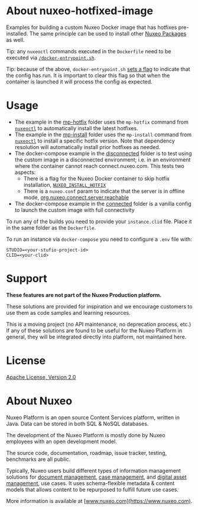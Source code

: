 # About nuxeo-hotfixed-image

Examples for building a custom Nuxeo Docker image that has hotfixes pre-installed. The same principle can be used to install other [Nuxeo Packages](https://marketplace.nuxeo.com/) as well.

Tip: any `nuxeoctl` commands executed in the `Dockerfile` need to be executed via [`/docker-entrypoint.sh`](https://github.com/nuxeo/docker-nuxeo/blob/321756e6c8d808b1fc225cfdc9287e2bde8ec319/10.10/docker-entrypoint.sh).

Tip: because of the above, `docker-entrypoint.sh` [sets a flag](https://github.com/nuxeo/docker-nuxeo/blob/321756e6c8d808b1fc225cfdc9287e2bde8ec319/10.10/docker-entrypoint.sh#L42) to indicate that the config has run. It is important to clear this flag so that when the container is launched it will process the config as expected.

# Usage

* The example in the [mp-hotfix](mp-hotfix) folder uses the `mp-hotfix` command from [`nuxeoctl`](https://doc.nuxeo.com/n/is7) to automatically install the latest hotfixes.
* The example in the [mp-install](mp-install) folder uses the `mp-install` command from [`nuxeoctl`](https://doc.nuxeo.com/n/is7) to install a specific hotfix version. Note that dependency resolution will automatically install prior hotfixes as needed.
* The docker-compose example in the [disconnected](disconnected) folder is to test using the custom image in a disconnected environment; i.e. in an environment where the container cannot reach connect.nuxeo.com. This tests two aspects:
  * There is a flag for the Nuxeo Docker container to skip hotfix installation, [`NUXEO_INSTALL_HOTFIX`](https://hub.docker.com/_/nuxeo)
  * There is a `nuxeo.conf` param to indicate that the server is in offline mode, [org.nuxeo.connect.server.reachable](https://doc.nuxeo.com/nxdoc/configuration-parameters-index-nuxeoconf/#orgnuxeoconnectserverreachable)
* The docker-compose example in the [connected](connected) folder is a vanilla config to launch the custom image with full connectivity

To run any of the builds you need to provide your `instance.clid` file. Place it in the same folder as the `Dockerfile`.

To run an instance via `docker-compose` you need to configure a `.env` file with:

```
STUDIO=<your-stufio-project-id>
CLID=<your-clid>
```

# Support

**These features are not part of the Nuxeo Production platform.**

These solutions are provided for inspiration and we encourage customers to use them as code samples and learning resources.

This is a moving project (no API maintenance, no deprecation process, etc.) If any of these solutions are found to be useful for the Nuxeo Platform in general, they will be integrated directly into platform, not maintained here.

# License

[Apache License, Version 2.0](http://www.apache.org/licenses/LICENSE-2.0.html)

# About Nuxeo

Nuxeo Platform is an open source Content Services platform, written in Java. Data can be stored in both SQL & NoSQL databases.

The development of the Nuxeo Platform is mostly done by Nuxeo employees with an open development model.

The source code, documentation, roadmap, issue tracker, testing, benchmarks are all public.

Typically, Nuxeo users build different types of information management solutions for [document management](https://www.nuxeo.com/solutions/document-management/), [case management](https://www.nuxeo.com/solutions/case-management/), and [digital asset management](https://www.nuxeo.com/solutions/dam-digital-asset-management/), use cases. It uses schema-flexible metadata & content models that allows content to be repurposed to fulfill future use cases.

More information is available at [www.nuxeo.com](https://www.nuxeo.com).
